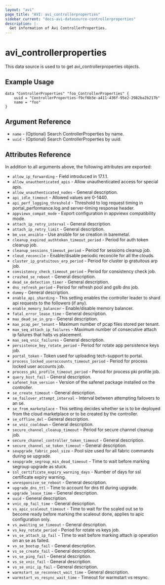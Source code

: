 ```yaml
---
layout: "avi"
page_title: "AVI: avi_controllerproperties"
sidebar_current: "docs-avi-datasource-controllerproperties"
description: |-
  Get information of Avi ControllerProperties.
---
```


# avi_controllerproperties

This data source is used to to get avi_controllerproperties objects.

## Example Usage

```hcl
data "ControllerProperties" "foo_ControllerProperties" {
    uuid = "ControllerProperties-f9cf6b3e-a411-436f-95e2-2982ba2b217b"
    name = "foo"
}
```

## Argument Reference

* `name` - (Optional) Search ControllerProperties by name.
* `uuid` - (Optional) Search ControllerProperties by uuid.

## Attributes Reference

In addition to all arguments above, the following attributes are exported:

* `allow_ip_forwarding` - Field introduced in 17.1.1.
* `allow_unauthenticated_apis` - Allow unauthenticated access for special apis.
* `allow_unauthenticated_nodes` - General description.
* `api_idle_timeout` - Allowed values are 0-1440.
* `api_perf_logging_threshold` - Threshold to log request timing in portal_performance.log and server-timing response header.
* `appviewx_compat_mode` - Export configuration in appviewx compatibility mode.
* `attach_ip_retry_interval` - General description.
* `attach_ip_retry_limit` - General description.
* `bm_use_ansible` - Use ansible for se creation in baremetal.
* `cleanup_expired_authtoken_timeout_period` - Period for auth token cleanup job.
* `cleanup_sessions_timeout_period` - Period for sessions cleanup job.
* `cloud_reconcile` - Enable/disable periodic reconcile for all the clouds.
* `cluster_ip_gratuitous_arp_period` - Period for cluster ip gratuitous arp job.
* `consistency_check_timeout_period` - Period for consistency check job.
* `crashed_se_reboot` - General description.
* `dead_se_detection_timer` - General description.
* `dns_refresh_period` - Period for refresh pool and gslb dns job.
* `dummy` - General description.
* `enable_api_sharding` - This setting enables the controller leader to shard api requests to the followers (if any).
* `enable_memory_balancer` - Enable/disable memory balancer.
* `fatal_error_lease_time` - General description.
* `max_dead_se_in_grp` - General description.
* `max_pcap_per_tenant` - Maximum number of pcap files stored per tenant.
* `max_seq_attach_ip_failures` - Maximum number of consecutive attach ip failures that halts vs placement.
* `max_seq_vnic_failures` - General description.
* `persistence_key_rotate_period` - Period for rotate app persistence keys job.
* `portal_token` - Token used for uploading tech-support to portal.
* `process_locked_useraccounts_timeout_period` - Period for process locked user accounts job.
* `process_pki_profile_timeout_period` - Period for process pki profile job.
* `query_host_fail` - General description.
* `safenet_hsm_version` - Version of the safenet package installed on the controller.
* `se_create_timeout` - General description.
* `se_failover_attempt_interval` - Interval between attempting failovers to an se.
* `se_from_marketplace` - This setting decides whether se is to be deployed from the cloud marketplace or to be created by the controller.
* `se_offline_del` - General description.
* `se_vnic_cooldown` - General description.
* `secure_channel_cleanup_timeout` - Period for secure channel cleanup job.
* `secure_channel_controller_token_timeout` - General description.
* `secure_channel_se_token_timeout` - General description.
* `seupgrade_fabric_pool_size` - Pool size used for all fabric commands during se upgrade.
* `seupgrade_segroup_min_dead_timeout` - Time to wait before marking segroup upgrade as stuck.
* `ssl_certificate_expiry_warning_days` - Number of days for ssl certificate expiry warning.
* `unresponsive_se_reboot` - General description.
* `upgrade_dns_ttl` - Time to account for dns ttl during upgrade.
* `upgrade_lease_time` - General description.
* `uuid` - General description.
* `vnic_op_fail_time` - General description.
* `vs_apic_scaleout_timeout` - Time to wait for the scaled out se to become ready before marking the scaleout done, applies to apic configuration only.
* `vs_awaiting_se_timeout` - General description.
* `vs_key_rotate_period` - Period for rotate vs keys job.
* `vs_se_attach_ip_fail` - Time to wait before marking attach ip operation on an se as failed.
* `vs_se_bootup_fail` - General description.
* `vs_se_create_fail` - General description.
* `vs_se_ping_fail` - General description.
* `vs_se_vnic_fail` - General description.
* `vs_se_vnic_ip_fail` - General description.
* `warmstart_se_reconnect_wait_time` - General description.
* `warmstart_vs_resync_wait_time` - Timeout for warmstart vs resync.

